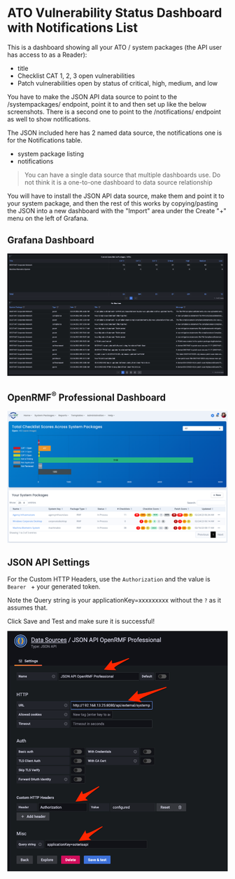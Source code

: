 # ATO Vulnerability Status Dashboard with Notifications List
This is a dashboard showing all your ATO / system packages (the API user has access to as a Reader):
* title
* Checklist CAT 1, 2, 3 open vulnerabilities
* Patch vulnerabilities open by status of critical, high, medium, and low

You have to make the JSON API data source to point to the /systempackages/ endpoint, point it to and then set up like the below screenshots. There is a second one to point to the /notifications/ endpoint as well to show notifications. 

The JSON included here has 2 named data source, the notifications one is for the Notifications table. 
* system package listing
* notifications

> You can have a single data source that multiple dashboards use. Do not think it is a one-to-one dashboard to data source relationship

You will have to install the JSON API data source, make them and point it to your system package, and then the rest of this works by copying/pasting the JSON into a new dashboard with the "Import" area under the Create "+" menu on the left of Grafana.

## Grafana Dashboard
![Grafana Dashboard](./img/vuln-status-listing-with-notifications.png?raw=true)

## OpenRMF<sup>&reg;</sup> Professional Dashboard
![Application Dashboard](../dashboard-ato-systempackagenumbers/img/systempackage-listing.png?raw=true)

## JSON API Settings
For the Custom HTTP Headers, use the `Authorization` and the value is `Bearer ` + your generated token. 

Note the Query string is your applicationKey=xxxxxxxxx without the `?` as it assumes that. 

Click Save and Test and make sure it is successful!

![Datasource Setting](../dashboard-ato-systempackagenumbers/img/jsonapi-settings.png?raw=true)
